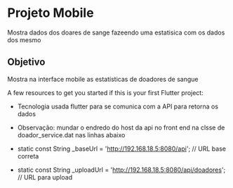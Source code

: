 # Projeto  Mobile 

Mostra dados dos doares de sange fazeendo uma estatisica com os dados dos mesmo

## Objetivo

Mostra na interface mobile as estatísticas de doadores de sangue

A few resources to get you started if this is your first Flutter project:

- Tecnologia usada flutter para se comunica com a API para retorna os dados

- Observação: mundar o endredo do host da api no front end na clsse de doador_service.dat nas linhas abaixo

- static const String _baseUrl = 'http://192.168.18.5:8080/api'; // URL base correta
- static const String _uploadUrl = 'http://192.168.18.5:8080/api/doadores'; // URL para upload
